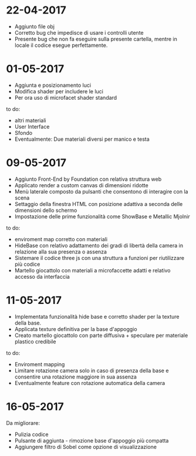 # 22-04-2017
- Aggiunto file obj
- Corretto bug che impedisce di usare i controlli utente
- Presente bug che non fa eseguire sulla presente cartella, mentre in locale il codice esegue perfettamente.

# 01-05-2017
- Aggiunta e posizionamento luci 
- Modifica shader per includere le luci 
- Per ora uso di microfacet shader standard

to do: 
- altri materiali
- User Interface
- Sfondo
- Eventualmente: Due materiali diversi per manico e testa

# 09-05-2017
- Aggiunto Front-End by Foundation con relativa struttura web
- Applicato render a custom canvas di dimensioni ridotte
- Menù laterale composto da pulsanti che consentono di interagire con la scena
- Settaggio della finestra HTML con posizione adattiva a seconda delle dimensioni dello schermo
- Impostazione delle prime funzionalità come ShowBase e Metallic Mjolnir

to do:
- enviroment map corretto con materiali
- HideBase con relativo adattamento dei gradi di libertà della camera in relazione alla sua presenza o assenza
- Sistemare il codice three js con una struttura a funzioni per riutilizzare più codice
- Martello giocattolo con materiali a microfaccette adatti e relativo accesso da interfaccia

# 11-05-2017
- Implementata funzionalità hide base e corretto shader per la texture della base.
- Applicata texture definitiva per la base d'appoggio
- Creato martello giocattolo con parte diffusiva + speculare per materiale plastico credibile

to do:
- Enviroment mapping
- Limitare rotazione camera solo in caso di presenza della base e consentire una rotazione maggiore in sua assenza
- Eventualmente feature con rotazione automatica della camera

# 16-05-2017
Da migliorare:
- Pulizia codice
- Pulsante di aggiunta - rimozione base d'appoggio più compatta
- Aggiungere filtro di Sobel come opzione di visualizzazione